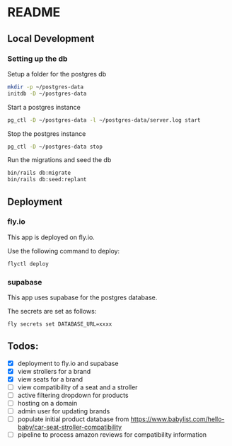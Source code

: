 # README

## Local Development

### Setting up the db

Setup a folder for the postgres db 
```bash
mkdir -p ~/postgres-data
initdb -D ~/postgres-data
```

Start a postgres instance

```bash
pg_ctl -D ~/postgres-data -l ~/postgres-data/server.log start
```

Stop the postgres instance
```bash
pg_ctl -D ~/postgres-data stop
```

Run the migrations and seed the db
```bash
bin/rails db:migrate
bin/rails db:seed:replant
```

## Deployment

### fly.io

This app is deployed on fly.io.

Use the following command to deploy:
```bash
flyctl deploy
```

### supabase

This app uses supabase for the postgres database.

The secrets are set as follows:

```bash
fly secrets set DATABASE_URL=xxxx
```

## Todos:

- [x] deployment to fly.io and supabase
- [x] view strollers for a brand
- [x] view seats for a brand
- [ ] view compatibility of a seat and a stroller
- [ ] active filtering dropdown for products
- [ ] hosting on a domain
- [ ] admin user for updating brands
- [ ] populate initial product database from https://www.babylist.com/hello-baby/car-seat-stroller-compatibility
- [ ] pipeline to process amazon reviews for compatibility information